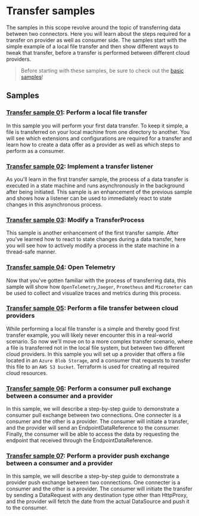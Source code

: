 # Transfer samples

The samples in this scope revolve around the topic of transferring data between two connectors. Here
you will learn about the steps required for a transfer on provider as well as consumer side. The
samples start with the simple example of a local file transfer and then show different ways to tweak
that transfer, before a transfer is performed between different cloud providers.

> Before starting with these samples, be sure to check out the [basic samples](../basic/README.md)!

## Samples

### [Transfer sample 01](./transfer-01-file-transfer/README.md): Perform a local file transfer

In this sample you will perform your first data transfer. To keep it simple, a file is transferred
on your local machine from one directory to another. You will see which extensions and
configurations are required for a transfer and learn
how to create a data offer as a provider as well as which steps to perform as a consumer.

### [Transfer sample 02](./transfer-02-file-transfer-listener/README.md): Implement a transfer listener

As you'll learn in the first transfer sample, the process of a data transfer is executed in a state
machine and runs asynchronously in the background after being initiated. This sample is an
enhancement of the previous sample and shows how a listener can be used to immediately react to
state changes in this asynchronous process.

### [Transfer sample 03](./transfer-03-modify-transferprocess/README.md): Modify a TransferProcess

This sample is another enhancement of the first transfer sample. After you've learned how to react
to state changes during a data transfer, here you will see how to actively modify a process in the
state machine in a thread-safe manner.

### [Transfer sample 04](./transfer-04-open-telemetry/README.md): Open Telemetry

Now that you've gotten familiar with the process of transferring data, this sample will show
how `OpenTelemetry`,`Jaeger`, `Prometheus` and `Micrometer` can be used to collect and visualize
traces and metrics during this process.

### [Transfer sample 05](./transfer-05-file-transfer-cloud/README.md): Perform a file transfer between cloud providers

While performing a local file transfer is a simple and thereby good first transfer example, you will
likely never encounter this in a real-world scenario. So now we'll move on to a more complex
transfer scenario, where a file is transferred not in the local file system, but between two
different cloud providers. In this sample you will set up
a provider that offers a file located in an `Azure Blob Storage`, and a consumer that requests to
transfer this file to an `AWS S3 bucket`. Terraform is used for creating all required cloud
resources.

### [Transfer sample 06](./transfer-06-consumer-pull-http/README.md): Perform a consumer pull exchange between a consumer and a provider

In this sample, we will describe a step-by-step guide to demonstrate a consumer pull exchange
between two connections. One connecter is a consumer and the other is a provider. The consumer will
initiate a transfer, and the provider will send an EndpointDataReference to the consumer. Finally,
the consumer will be able to access the data by requesting the endpoint that received through the
EndpointDataReference.

### [Transfer sample 07](./transfer-07-provider-push-http/README.md): Perform a provider push exchange between a consumer and a provider

In this sample, we will describe a step-by-step guide to demonstrate a provider push exchange
between two connections. One connecter is a consumer and the other is a provider. The consumer will
initiate the transfer by sending a DataRequest with any destination type other
than HttpProxy, and the provider will fetch the date from the actual DataSource and push it to the
consumer.